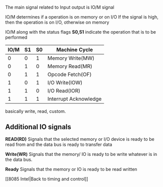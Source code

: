 The main signal related to Input output is IO/M signal

IO/M determines if a operation is on memory or on I/O
	If the signal is high, then the operation is on I/O, otherwise on memory

IO/M along with the status flags **S0,S1**  indicate the operation that is to be performed

| **IO/M** | **S1** | **S0** | **Machine Cycle**     |
|----------|--------|--------|-----------------------|
| 0        | 0      | 1      | Memory Write(MW)      |
| 0        | 1      | 0      | Memory Read(MR)       |
| 0        | 1      | 1      | Opcode Fetch(OF)      |
| 1        | 0      | 1      | I/O Write(IOW)        |
| 1        | 1      | 0      | I/O Read(IOR)         |
| 1        | 1      | 1      | Interrupt Acknowledge |

basically write, read, custom.

## Additional IO signals


**READ(RD)**
	Signals that the selected memory or I/O device is ready to be read from and the data bus is ready to transfer data


**Write(WR)**
	Signals that the memory/ IO is ready to be write whatever is in the data bus.


**Ready**
	Signals that the memory or IO is ready to be read written

[[8085 Intel|Back to timing and control]]